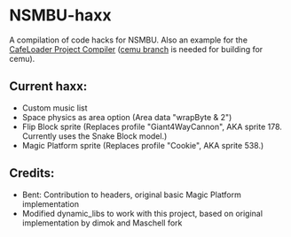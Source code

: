 # NSMBU-haxx
A compilation of code hacks for NSMBU. Also an example for the [CafeLoader Project Compiler](https://github.com/aboood40091/CafeLoader-Project-Compiler) ([cemu branch](https://github.com/aboood40091/CafeLoader-Project-Compiler/tree/cemu) is needed for building for cemu).

## Current haxx:
* Custom music list  
* Space physics as area option (Area data "wrapByte & 2")  
* Flip Block sprite (Replaces profile "Giant4WayCannon", AKA sprite 178. Currently uses the Snake Block model.)
* Magic Platform sprite (Replaces profile "Cookie", AKA sprite 538.)  

## Credits:
* Bent: Contribution to headers, original basic Magic Platform implementation  
* Modified dynamic_libs to work with this project, based on original implementation by dimok and Maschell fork  